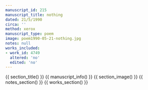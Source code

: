 ```yaml
---
manuscript_id: 215
manuscript_title: nothing
dated: 21/5/1990
circa: ''
method: xerox
manuscript_type: poem
image: poem1990-05-21-nothing.jpg
notes: null
works_included:
- work_id: 4749
  altered: 'no'
  edited: 'no'
---
```


{{ section_title() }}
{{ manuscript_info() }}
{{ section_image() }}
{{ notes_section() }}
{{ works_section() }}
